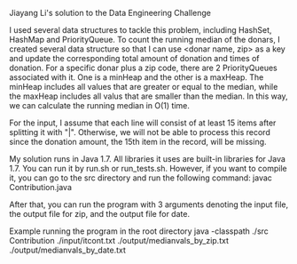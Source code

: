 Jiayang Li's solution to the Data Engineering Challenge

I used several data structures to tackle this problem, including HashSet, HashMap and PriorityQueue. To count the running median of the donars, I created several data structure so that I can use <donar name, zip> as a key and update the corresponding total amount of donation and times of donation. For a specific donar plus a zip code, there are 2 PriorityQueues associated with it. One is a minHeap and the other is a maxHeap. The minHeap includes all values that are greater or equal to the median, while the maxHeap includes all valus that are smaller than the median. In this way, we can calculate the running median in O(1) time.

For the input, I assume that each line will consist of at least 15 items after splitting it with "|". Otherwise, we will not be able to process this record since the donation amount, the 15th item in the record, will be missing.

My solution runs in Java 1.7. All libraries it uses are built-in libraries for Java 1.7. You can run it by run.sh or run_tests.sh. However, if you want to compile it, you can go to the src directory and run the following command:
javac Contribution.java

After that, you can run the program with 3 arguments denoting the input file, the output file for zip, and the output file for date.

Example running the program in the root directory
java -classpath ./src Contribution ./input/itcont.txt ./output/medianvals_by_zip.txt ./output/medianvals_by_date.txt
